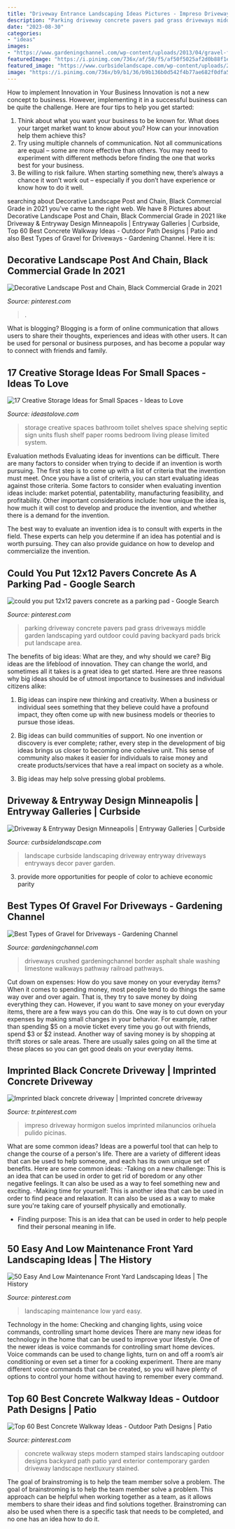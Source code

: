 ```yaml
---
title: "Driveway Entrance Landscaping Ideas Pictures - Impreso Driveway Hormigon Suelos Imprinted Milanuncios Orihuela Pulido Picinas"
description: "Parking driveway concrete pavers pad grass driveways middle garden landscaping yard outdoor could paving backyard pads brick put landscape area"
date: "2023-08-30"
categories:
- "ideas"
images:
- "https://www.gardeningchannel.com/wp-content/uploads/2013/04/gravel-for-driveways.jpeg"
featuredImage: "https://i.pinimg.com/736x/af/50/f5/af50f5025af2d0b88f1ecb3d647a1e71.jpg"
featured_image: "https://www.curbsidelandscape.com/wp-content/uploads/2013/06/Drives_and_Entries_8.jpg"
image: "https://i.pinimg.com/736x/b9/b1/36/b9b136b0d542f4b77ae682f0dfa53a07--outdoor-spaces-outdoor-ideas.jpg"
---
```



How to implement Innovation in Your Business
Innovation is not a new concept to business. However, implementing it in a successful business can be quite the challenge. Here are four tips to help you get started: 
1. Think about what you want your business to be known for. What does your target market want to know about you? How can your innovation help them achieve this? 
2. Try using multiple channels of communication. Not all communications are equal – some are more effective than others. You may need to experiment with different methods before finding the one that works best for your business. 
3. Be willing to risk failure. When starting something new, there’s always a chance it won’t work out – especially if you don’t have experience or know how to do it well.

	

		
searching about Decorative Landscape Post and Chain, Black Commercial Grade in 2021 you've came to the right web. We have 8 Pictures about Decorative Landscape Post and Chain, Black Commercial Grade in 2021 like Driveway &amp; Entryway Design Minneapolis | Entryway Galleries | Curbside, Top 60 Best Concrete Walkway Ideas - Outdoor Path Designs | Patio and also Best Types of Gravel for Driveways - Gardening Channel. Here it is:
		
    
## Decorative Landscape Post And Chain, Black Commercial Grade In 2021

<img loading=lazy src="https://i.pinimg.com/736x/eb/f4/47/ebf4476ac92772d4453915bddd3f7140.jpg" onerror="this.onerror=null;this.src='https://tse2.mm.bing.net/th?id=OIP.1lV7HMpQ-H766mWgzN8pOAAAAA&amp;pid=15.1';" alt="Decorative Landscape Post and Chain, Black Commercial Grade in 2021">

_Source: pinterest.com_

>. 

	

What is blogging?
Blogging is a form of online communication that allows users to share their thoughts, experiences and ideas with other users. It can be used for personal or business purposes, and has become a popular way to connect with friends and family.

    
## 17 Creative Storage Ideas For Small Spaces - Ideas To Love

<img loading=lazy src="https://www.ideastolove.com/wp-content/uploads/2016/03/Stagger-Shelves.jpg" onerror="this.onerror=null;this.src='https://tse1.mm.bing.net/th?id=OIP.VSNQWogXkjlj0yPO9ILeIAHaJ3&amp;pid=15.1';" alt="17 Creative Storage Ideas for Small Spaces - Ideas to Love">

_Source: ideastolove.com_

>storage creative spaces bathroom toilet shelves space shelving septic sign units flush shelf paper rooms bedroom living please limited system. 

	

Evaluation methods
Evaluating ideas for inventions can be difficult. There are many factors to consider when trying to decide if an invention is worth pursuing. The first step is to come up with a list of criteria that the invention must meet. Once you have a list of criteria, you can start evaluating ideas against those criteria.
Some factors to consider when evaluating invention ideas include: market potential, patentability, manufacturing feasibility, and profitability. Other important considerations include: how unique the idea is, how much it will cost to develop and produce the invention, and whether there is a demand for the invention.

The best way to evaluate an invention idea is to consult with experts in the field. These experts can help you determine if an idea has potential and is worth pursuing. They can also provide guidance on how to develop and commercialize the invention.

    
## Could You Put 12x12 Pavers Concrete As A Parking Pad - Google Search

<img loading=lazy src="https://i.pinimg.com/736x/b9/b1/36/b9b136b0d542f4b77ae682f0dfa53a07--outdoor-spaces-outdoor-ideas.jpg" onerror="this.onerror=null;this.src='https://tse2.mm.bing.net/th?id=OIP.Im2CuvEjaQabxYmcRszVTQHaHa&amp;pid=15.1';" alt="could you put 12x12 pavers concrete as a parking pad - Google Search">

_Source: pinterest.com_

>parking driveway concrete pavers pad grass driveways middle garden landscaping yard outdoor could paving backyard pads brick put landscape area. 

	

The benefits of big ideas: What are they, and why should we care?
Big ideas are the lifeblood of innovation. They can change the world, and sometimes all it takes is a great idea to get started. Here are three reasons why big ideas should be of utmost importance to businesses and individual citizens alike: 
1) Big ideas can inspire new thinking and creativity. When a business or individual sees something that they believe could have a profound impact, they often come up with new business models or theories to pursue those ideas. 

2) Big ideas can build communities of support. No one invention or discovery is ever complete; rather, every step in the development of big ideas brings us closer to becoming one cohesive unit. This sense of community also makes it easier for individuals to raise money and create products/services that have a real impact on society as a whole. 

3) Big ideas may help solve pressing global problems.

    
## Driveway &amp; Entryway Design Minneapolis | Entryway Galleries | Curbside

<img loading=lazy src="https://www.curbsidelandscape.com/wp-content/uploads/2013/06/Drives_and_Entries_8.jpg" onerror="this.onerror=null;this.src='https://tse2.mm.bing.net/th?id=OIP.t7SA_UCJMNZAjZu1c6ur7AHaJ3&amp;pid=15.1';" alt="Driveway &amp; Entryway Design Minneapolis | Entryway Galleries | Curbside">

_Source: curbsidelandscape.com_

>landscape curbside landscaping driveway entryway driveways entryways decor paver garden. 

	

3. provide more opportunities for people of color to achieve economic parity

    
## Best Types Of Gravel For Driveways - Gardening Channel

<img loading=lazy src="https://www.gardeningchannel.com/wp-content/uploads/2013/04/gravel-for-driveways.jpeg" onerror="this.onerror=null;this.src='https://tse3.mm.bing.net/th?id=OIP.xThd6J6dMVUJX7rOaBsULgHaNN&amp;pid=15.1';" alt="Best Types of Gravel for Driveways - Gardening Channel">

_Source: gardeningchannel.com_

>driveways crushed gardeningchannel border asphalt shale washing limestone walkways pathway railroad pathways. 

	

Cut down on expenses: How do you save money on your everyday items?
When it comes to spending money, most people tend to do things the same way over and over again. That is, they try to save money by doing everything they can. However, if you want to save money on your everyday items, there are a few ways you can do this. One way is to cut down on your expenses by making small changes in your behavior. For example, rather than spending $5 on a movie ticket every time you go out with friends, spend $3 or $2 instead. Another way of saving money is by shopping at thrift stores or sale areas. There are usually sales going on all the time at these places so you can get good deals on your everyday items.

    
## Imprinted Black Concrete Driveway | Imprinted Concrete Driveway

<img loading=lazy src="https://i.pinimg.com/736x/c8/7a/a5/c87aa5045dd549876aaed7438530dd6d.jpg" onerror="this.onerror=null;this.src='https://tse1.mm.bing.net/th?id=OIP.Lh_BVhXvatB_1_gcJN5gwQHaFe&amp;pid=15.1';" alt="Imprinted black concrete driveway | Imprinted concrete driveway">

_Source: tr.pinterest.com_

>impreso driveway hormigon suelos imprinted milanuncios orihuela pulido picinas. 

	

What are some common ideas?
Ideas are a powerful tool that can help to change the course of a person's life. There are a variety of different ideas that can be used to help someone, and each has its own unique set of benefits. Here are some common ideas: 
-Taking on a new challenge: This is an idea that can be used in order to get rid of boredom or any other negative feelings. It can also be used as a way to feel something new and exciting. 
-Making time for yourself: This is another idea that can be used in order to find peace and relaxation. It can also be used as a way to make sure you're taking care of yourself physically and emotionally. 
- Finding purpose: This is an idea that can be used in order to help people find their personal meaning in life.

    
## 50 Easy And Low Maintenance Front Yard Landscaping Ideas | The History

<img loading=lazy src="https://i.pinimg.com/736x/af/50/f5/af50f5025af2d0b88f1ecb3d647a1e71.jpg" onerror="this.onerror=null;this.src='https://tse2.mm.bing.net/th?id=OIP.JmXgwC7aRXUlDlvnw0GIswHaJ3&amp;pid=15.1';" alt="50 Easy And Low Maintenance Front Yard Landscaping Ideas | The History">

_Source: pinterest.com_

>landscaping maintenance low yard easy. 

	

Technology in the home: Checking and changing lights, using voice commands, controlling smart home devices
There are many new ideas for technology in the home that can be used to improve your lifestyle. One of the newer ideas is voice commands for controlling smart home devices. Voice commands can be used to change lights, turn on and off a room’s air conditioning or even set a timer for a cooking experiment. There are many different voice commands that can be created, so you will have plenty of options to control your home without having to remember every command.

    
## Top 60 Best Concrete Walkway Ideas - Outdoor Path Designs | Patio

<img loading=lazy src="https://i.pinimg.com/736x/dd/71/1d/dd711de7535de0de6fb78b19db16538f.jpg" onerror="this.onerror=null;this.src='https://tse4.mm.bing.net/th?id=OIP.EsiYUaTfYskOsD_qKP65uwHaHN&amp;pid=15.1';" alt="Top 60 Best Concrete Walkway Ideas - Outdoor Path Designs | Patio">

_Source: pinterest.com_

>concrete walkway steps modern stamped stairs landscaping outdoor designs backyard path patio yard exterior contemporary garden driveway landscape nextluxury stained. 

	

The goal of brainstroming is to help the team member solve a problem.
The goal of brainstroming is to help the team member solve a problem. This approach can be helpful when working together as a team, as it allows members to share their ideas and find solutions together. Brainstroming can also be used when there is a specific task that needs to be completed, and no one has an idea how to do it.

